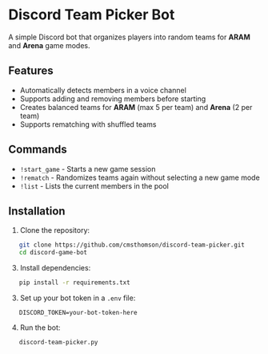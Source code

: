 # Discord Team Picker Bot

A simple Discord bot that organizes players into random teams for **ARAM** and **Arena** game modes.

## Features

- Automatically detects members in a voice channel
- Supports adding and removing members before starting
- Creates balanced teams for **ARAM** (max 5 per team) and **Arena** (2 per team)
- Supports rematching with shuffled teams

## Commands

- `!start_game` - Starts a new game session
- `!rematch` - Randomizes teams again without selecting a new game mode
- `!list` - Lists the current members in the pool

## Installation

1. Clone the repository:
```bash
   git clone https://github.com/cmsthomson/discord-team-picker.git
   cd discord-game-bot
```
3. Install dependencies:
```bash
   pip install -r requirements.txt
```   
3. Set up your bot token in a `.env` file:
```text
   DISCORD_TOKEN=your-bot-token-here
```
4. Run the bot:
```bash
   discord-team-picker.py
```
